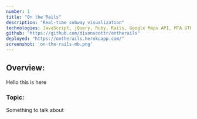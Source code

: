 ```yaml
---
number: 1
title: "On the Rails"
description: "Real-time subway visualization"
technologies: JavaScript, jQuery, Ruby, Rails, Google Maps API, MTA GTFS-realtime feed
github: "https://github.com/dixonscottr/ontherails"
deployed: "https://ontherails.herokuapp.com/"
screenshot: 'on-the-rails-mb.png'
---
```

## Overview:

Hello this is here

### Topic:

Something to talk about 
